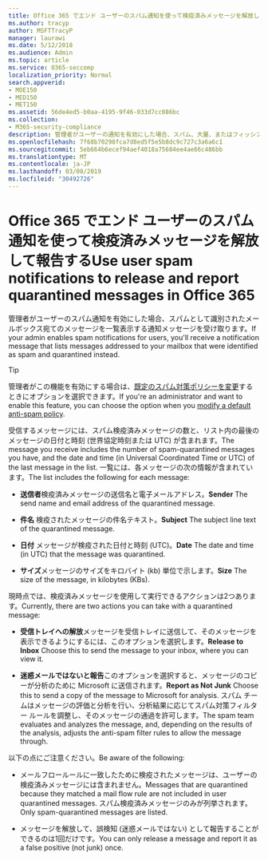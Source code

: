 ```yaml
---
title: Office 365 でエンド ユーザーのスパム通知を使って検疫済みメッセージを解放して報告する
ms.author: tracyp
author: MSFTTracyP
manager: laurawi
ms.date: 5/12/2018
ms.audience: Admin
ms.topic: article
ms.service: O365-seccomp
localization_priority: Normal
search.appverid:
- MOE150
- MED150
- MET150
ms.assetid: 56de4ed5-b0aa-4195-9f46-033d7cc086bc
ms.collection:
- M365-security-compliance
description: 管理者がユーザーの通知を有効にした場合、スパム、大量、またはフィッシングメッセージとして識別されたメールボックスに送信されたメッセージを一覧表示する通知メッセージを受け取ります。 通知された後にメッセージを解放または報告することができます。
ms.openlocfilehash: 7f68b70298fca7d8ed5f5e5b8dc9c727c3a6a6c1
ms.sourcegitcommit: 5eb664b6ecef94aef4018a75684ee4ae66c486bb
ms.translationtype: MT
ms.contentlocale: ja-JP
ms.lasthandoff: 03/08/2019
ms.locfileid: "30492726"
---
```

# <a name="use-user-spam-notifications-to-release-and-report-quarantined-messages-in-office-365"></a><span data-ttu-id="389a6-104">Office 365 でエンド ユーザーのスパム通知を使って検疫済みメッセージを解放して報告する</span><span class="sxs-lookup"><span data-stu-id="389a6-104">Use user spam notifications to release and report quarantined messages in Office 365</span></span>

<span data-ttu-id="389a6-105">管理者がユーザーのスパム通知を有効にした場合、スパムとして識別されたメールボックス宛てのメッセージを一覧表示する通知メッセージを受け取ります。</span><span class="sxs-lookup"><span data-stu-id="389a6-105">If your admin enables spam notifications for users, you'll receive a notification message that lists messages addressed to your mailbox that were identified as spam and quarantined instead.</span></span>
  
> [!TIP]
> <span data-ttu-id="389a6-106">管理者がこの機能を有効にする場合は、[既定のスパム対策ポリシーを変更](https://go.microsoft.com/fwlink/?LinkId=800313)するときにオプションを選択できます。</span><span class="sxs-lookup"><span data-stu-id="389a6-106">If you're an administrator and want to enable this feature, you can choose the option when you [modify a default anti-spam policy](https://go.microsoft.com/fwlink/?LinkId=800313).</span></span> 
  
<span data-ttu-id="389a6-107">受信するメッセージには、スパム検疫済みメッセージの数と、リスト内の最後のメッセージの日付と時刻 (世界協定時刻または UTC) が含まれます。</span><span class="sxs-lookup"><span data-stu-id="389a6-107">The message you receive includes the number of spam-quarantined messages you have, and the date and time (in Universal Coordinated Time or UTC) of the last message in the list.</span></span> <span data-ttu-id="389a6-108">一覧には、各メッセージの次の情報が含まれています。</span><span class="sxs-lookup"><span data-stu-id="389a6-108">The list includes the following for each message:</span></span>
  
- <span data-ttu-id="389a6-109">**送信者**検疫済みメッセージの送信名と電子メールアドレス。</span><span class="sxs-lookup"><span data-stu-id="389a6-109">**Sender** The send name and email address of the quarantined message.</span></span> 
    
- <span data-ttu-id="389a6-110">**件名** 検疫されたメッセージの件名テキスト。</span><span class="sxs-lookup"><span data-stu-id="389a6-110">**Subject** The subject line text of the quarantined message.</span></span> 
    
- <span data-ttu-id="389a6-111">**日付** メッセージが検疫された日付と時刻 (UTC)。</span><span class="sxs-lookup"><span data-stu-id="389a6-111">**Date** The date and time (in UTC) that the message was quarantined.</span></span> 
    
- <span data-ttu-id="389a6-112">**サイズ**メッセージのサイズをキロバイト (kb) 単位で示します。</span><span class="sxs-lookup"><span data-stu-id="389a6-112">**Size** The size of the message, in kilobytes (KBs).</span></span> 
    
<span data-ttu-id="389a6-113">現時点では、検疫済みメッセージを使用して実行できるアクションは2つあります。</span><span class="sxs-lookup"><span data-stu-id="389a6-113">Currently, there are two actions you can take with a quarantined message:</span></span>
  
- <span data-ttu-id="389a6-114">**受信トレイへの解放**メッセージを受信トレイに送信して、そのメッセージを表示できるようにするには、このオプションを選択します。</span><span class="sxs-lookup"><span data-stu-id="389a6-114">**Release to Inbox** Choose this to send the message to your inbox, where you can view it.</span></span> 
    
- <span data-ttu-id="389a6-115">**迷惑メールではないと報告**このオプションを選択すると、メッセージのコピーが分析のために Microsoft に送信されます。</span><span class="sxs-lookup"><span data-stu-id="389a6-115">**Report as Not Junk** Choose this to send a copy of the message to Microsoft for analysis.</span></span> <span data-ttu-id="389a6-116">スパム チームはメッセージの評価と分析を行い、分析結果に応じてスパム対策フィルター ルールを調整し、そのメッセージの通過を許可します。</span><span class="sxs-lookup"><span data-stu-id="389a6-116">The spam team evaluates and analyzes the message, and, depending on the results of the analysis, adjusts the anti-spam filter rules to allow the message through.</span></span> 
    
<span data-ttu-id="389a6-117">以下の点にご注意ください。</span><span class="sxs-lookup"><span data-stu-id="389a6-117">Be aware of the following:</span></span>
  
- <span data-ttu-id="389a6-118">メールフロールールに一致したために検疫されたメッセージは、ユーザーの検疫済みメッセージには含まれません。</span><span class="sxs-lookup"><span data-stu-id="389a6-118">Messages that are quarantined because they matched a mail flow rule are not included in user quarantined messages.</span></span> <span data-ttu-id="389a6-119">スパム検疫済みメッセージのみが列挙されます。</span><span class="sxs-lookup"><span data-stu-id="389a6-119">Only spam-quarantined messages are listed.</span></span>
    
- <span data-ttu-id="389a6-120">メッセージを解放して、誤検知 (迷惑メールではない) として報告することができるのは1回だけです。</span><span class="sxs-lookup"><span data-stu-id="389a6-120">You can only release a message and report it as a false positive (not junk) once.</span></span>
    

